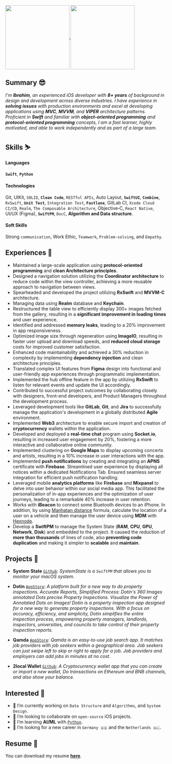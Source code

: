 <a href="https://github.com/ibrahimhosseini/github-readme-stats">
  <img height=200 align="center" src="https://github-readme-stats.vercel.app/api?username=ibrahimhosseini" />
</a>
<a href="https://github.com/ibrahimhosseini/convoychat">
  <img height=200 align="center" src="https://github-readme-stats.vercel.app/api/top-langs?username=ibrahimhosseini&layout=compact&langs_count=4&card_width=320" />
</a>

## Summary 😎
*I'm **Ibrahim**, an experienced iOS developer with **8+ years** of background in design and development across diverse industries. I have experience in **solving issues** with production environments and excel at developing applications using **MVC**, **MVVM**, and **VIPER** architecture patterns. Proficient in **Swift** and familiar with **object-oriented programming** and **protocol-oriented programming**  concepts, I am a fast learner, highly motivated, and able to work independently and as part of a large team.*

## Skills ⛷️
#### Languages
**`Swift`**, **`Python`**
#### Technologies
Git, UIKit, `SOLID`, **`Clean Code`**, `RESTful APIs`, Auto Layout, **`SwiftUI`**, **`Combine`**, `RxSwift`, **`Unit Test`**, `Integration Test`, **`Fastlane`**, GitLab CI, `Xcode Cloud CI/CD`, `Realm`, `The Composable Architecture`, Objective‐C, `React Native`, UI/UX (Figma), **`SwiftPM`**, `DocC`, **Algorithm and Data structure**.
#### Soft Skills 
Strong `communication`, Work Ethic, `Teamwork`, `Problem-solving`, and `Empathy`.

## Experiences 🔬
- Maintained a large-scale application using **protocol-oriented programming** and **clean Architecture principles**.
- Designed a navigation solution utilizing the **Coordinator architecture** to reduce code within the view controller, achieving a more reusable approach to navigation between views.
- Spearheaded and developed the project utilizing **RxSwift** and **MVVM-C** architecture.
- Managing data using **Realm** database and **Keychain**.
- Restructured the table view to efficiently display 300+ images fetched from the gallery, resulting in a **significant improvement in loading times** and user experience.
- Identified and addressed **memory leaks**, leading to a 20% improvement in app responsiveness.
- Optimized image size through regeneration using **ImageIO**, resulting in faster user upload and download speeds, and **reduced cloud storage** costs for improved customer satisfaction.
- Enhanced code maintainability and achieved a 30% reduction in complexity by implementing **dependency injection** and clean architecture principles.
- Translated complex UI features from **Figma** design into functional and user-friendly app experiences through programmatic implementation.
- Implemented the hub offline feature in the app by utilizing **RxSwift** to listen for relevant events and update the UI accordingly.
- Contributed to successful project outcomes by collaborating closely with designers, front-end developers, and Product Managers throughout the development process.
- Leveraged development tools like **GitLab**, **Git**, and **Jira** to successfully manage the application's development in a globally distributed **Agile** environment.
- Implemented **Web3** architecture to enable secure import and creation of **cryptocurrency** wallets within the application.
- Developed and deployed a **real-time chat** program using **Socket.io**, resulting in increased user engagement by 20%, fostering a more interactive and collaborative online community.
- Implemented clustering on **Google Maps** to display upcoming concerts and artists, resulting in a 10% increase in user interactions with the app.
- Implemented **push notifications** by creating and integrating an **APNS** certificate with **Firebase**. Streamlined user experience by displaying all notices within a dedicated Notifications Tab. Ensured seamless server integration for efficient push notification handling.
- Leveraged mobile **analytics platforms** like **Firebase** and **Mixpanel** to delve into user behavior within our social media app. This facilitated the personalization of in-app experiences and the optimization of user journeys, leading to a remarkable 40% increase in user retention.
- Works with **iBeacon** to connect some Bluetooth devices to an iPhone. In addition, by using [Manhatan distance](https://xlinux.nist.gov/dads/HTML/manhattanDistance.html#:~:text=Definition%3A%20The%20distance%20between%20two,y1%20%2D%20y2%7C.) formula, calculate the location of a user on a vehicle and then manage the user device using **MDM** with [Hexnode](https://www.hexnode.com).
- Develop a **SwiftPM** to manage the System State (**RAM**, **CPU**, **GPU**, **Network**, **Disk**) and embedded to the project. It caused the reduction of **more than thousands** of lines of code, also **preventing code duplication** and making it simpler to **scalable** and **maintain**.

## Projects 📱
- **System State** [`Github`](https://github.com/IbrahimHosseini/SystemState.git):
*SystemState is a `SwiftPM` that allows you to monitor your macOS system.*

- **Dotin** [`AppStore`](https://apps.apple.com/gb/app/dotin/id1621066840): *A platform built for a new way to do property inspections. Accurate Reports, Simplified Process: Dotin's 360 Images annotated Dots precise Property Inspections. Visualize the Power of Annotated Dots on Images! Dotin is a property inspection app designed for a new way to generate property inspections. With a focus on accuracy, efficiency, and simplicity, Dotin simplifies the entire inspection process, empowering property managers, landlords, inspectors, universities, and councils to take control of their property inspection reports.*

- **Qamda** [`AppStore`](https://apps.apple.com/de/app/qamda/id1534250181): *Qamda is an easy-to-use job search app. It matches job providers with job seekers within a geographical area. Job seekers can just swipe left to skip or right to apply for a job. Job providers and employers can add jobs in minutes at no cost.*

- **2local Wallet** [`Github`](https://github.com/2local/iOSWallet): *A Cryptocurrency wallet app that you can create or import a new wallet, Do transactions on Ethereum and BNB channels, and also show your balance.*

## Interested 🧐
- 🔭 I’m currently working on `Data Structure` and `Algorithms`, and `System Design`.
- 👯 I’m looking to collaborate on `open-source` iOS projects.
- 📖 I’m learning **AI/ML** with [`Python`](https://www.python.org).
- 🤔 I’m looking for a new career in `Germany 🇩🇪` and the `Netherlands 🇳🇱`.

## Resume 📝
You can download my resume [**here**](https://github.com/IbrahimHosseini/IbrahimHosseini/files/15016260/Ibrahim_Hosseini.pdf).

